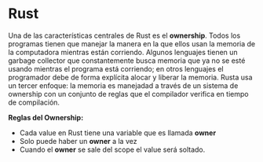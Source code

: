 # Rust
Una de las características centrales de Rust es el **ownership**. Todos los programas tienen
que manejar la manera en la que ellos usan la memoria de la computadora mientras están corriendo. Algunos lenguajes tienen un garbage collector que constantemente busca memoria que ya no se esté usando mientras el programa está corriendo; en otros lenguajes el programador debe de forma explícita alocar y liberar la memoria. Rusta usa un tercer enfoque: la memoria es manejadad a través de un sistema de ownership con un conjunto de reglas que el compilador verifica en tiempo de compilación. 

**Reglas del Ownership:**
* Cada value en Rust tiene una variable que es llamada **owner**
* Solo puede haber un **owner** a la vez
* Cuando el **owner** se sale del scope el value será soltado.

